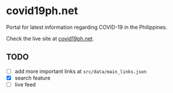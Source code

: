 # covid19ph.net

Portal for latest information regarding COVID-19 in the Philippines.

Check the live site at [covid19ph.net](https://covid19ph.net).

## TODO
- [ ] add more important links at `src/data/main_links.json`
- [X] search feature
- [ ] live feed
